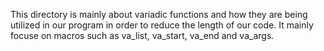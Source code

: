 This directory is mainly about variadic functions and how they are being utilized in our program in order to reduce the length of our code.
It mainly focuse on macros such as va_list, va_start, va_end and va_args.
